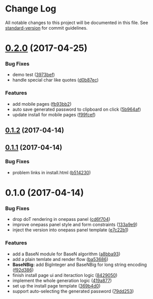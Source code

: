 # Change Log

All notable changes to this project will be documented in this file. See [standard-version](https://github.com/conventional-changelog/standard-version) for commit guidelines.

<a name="0.2.0"></a>
# [0.2.0](https://github.com/e-cloud/1pass/compare/v0.1.2...v0.2.0) (2017-04-25)


### Bug Fixes

* demo test ([3973bef](https://github.com/e-cloud/1pass/commit/3973bef))
* handle special char like quotes ([d0b87ec](https://github.com/e-cloud/1pass/commit/d0b87ec))


### Features

* add mobile pages ([fb93bb2](https://github.com/e-cloud/1pass/commit/fb93bb2))
* auto save generated password to clipboard on click ([5b964af](https://github.com/e-cloud/1pass/commit/5b964af))
* update install for mobile pages ([f99fcef](https://github.com/e-cloud/1pass/commit/f99fcef))



<a name="0.1.2"></a>
## [0.1.2](https://github.com/e-cloud/1pass/compare/v0.1.1...v0.1.2) (2017-04-14)



<a name="0.1.1"></a>
## [0.1.1](https://github.com/e-cloud/1pass/compare/v0.1.0...v0.1.1) (2017-04-14)


### Bug Fixes

* problem links in install.html ([b514230](https://github.com/e-cloud/1pass/commit/b514230))



<a name="0.1.0"></a>
# 0.1.0 (2017-04-14)


### Bug Fixes

* drop doT rendering in onepass panel ([cd6f704](https://github.com/e-cloud/1pass/commit/cd6f704))
* improve onepass panel style and form constraints ([133a9e9](https://github.com/e-cloud/1pass/commit/133a9e9))
* inject the version into onepass panel template ([e7c22b1](https://github.com/e-cloud/1pass/commit/e7c22b1))


### Features

* add a BaseN module for BaseN algorithm ([a8bba93](https://github.com/e-cloud/1pass/commit/a8bba93))
* add a plain temlate and render flow ([ba53686](https://github.com/e-cloud/1pass/commit/ba53686))
* **BaseNBig:** add BigInteger and BaseNBig for long string encoding ([f92d386](https://github.com/e-cloud/1pass/commit/f92d386))
* finish install page ui and iteraction logic ([8429050](https://github.com/e-cloud/1pass/commit/8429050))
* implement the whole generation logic ([419a877](https://github.com/e-cloud/1pass/commit/419a877))
* set up the install page template ([369b4d0](https://github.com/e-cloud/1pass/commit/369b4d0))
* support auto-selecting the generated password ([79dd253](https://github.com/e-cloud/1pass/commit/79dd253))
